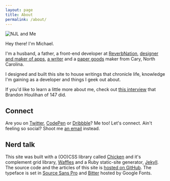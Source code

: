 ```yaml
---
layout: page
title: About
permalink: /about/
---
```


<p class="align--center"><img src="https://dl.dropboxusercontent.com/u/1228961/michaellee/us.jpeg" alt="NJL and Me" class="circle"></p>

Hey there! I'm Michael.

I'm a husband, a father, a front-end developer at <a href="http://reverbnation.com" target="_blank">ReverbNation</a>, [designer and maker of apps](http://michaellee.co/labors-of-love/), [a writer](http://www.edisonunion.com) and a [paper goods](http://www.nativehaus.com) maker from Cary, North Carolina.

I designed and built this site to house writings that chronicle life, knowledge I'm gaining as a developer and things I geek out about.

If you'd like to learn a little more about me, check out [this interview](http://onefoursev.co/post/81582843046/michael-lee) that Brandon Houlihan of 147 did.

<h2 class="mt2">Connect</h2>

Are you on [Twitter](https://twitter.com/hellomichaellee), [CodePen](http://codepen.io/michaellee) or [Dribbble](https://dribbble.com/michaellee)? Me too! Let's connect. Ain't feeling so social? Shoot me [an email](mailto:hellomichaellee@gmail.com?Subject=Hello%20Michael!) instead.

<h2 class="mt2">Nerd talk</h2>

This site was built with a (OO)CSS library called <a href="https://github.com/michaellee/chicken">Chicken</a> and it's complement grid library, <a href="https://github.com/michaellee/waffles">Waffles</a> and a Ruby static-site generator, <a href="http://jekyllrb.com" target="_blank">Jekyll</a>. The source code and the articles of this site is <a href="https://github.com/michaellee/michaellee.github.io">hosted on GitHub</a>. The typeface is set in [Source Sans Pro](http://www.google.com/fonts/specimen/Source+Sans+Pro) and [Bitter](https://www.google.com/fonts/specimen/Bitter) hosted by Google Fonts.
